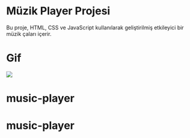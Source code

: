 # Müzik Player Projesi

Bu proje, HTML, CSS ve JavaScript kullanılarak geliştirilmiş etkileyici bir müzik çaları içerir.

# Gif

<img src="images/screen.gif" />

# music-player
# music-player
